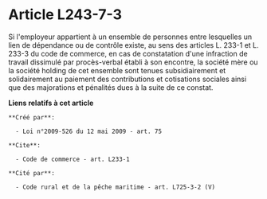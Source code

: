 # Article L243-7-3

Si l'employeur appartient à un ensemble de personnes entre lesquelles un lien de dépendance ou de contrôle existe, au sens
des articles L. 233-1 et L. 233-3 du code de commerce, en cas de constatation d'une infraction de travail dissimulé par
procès-verbal établi à son encontre, la société mère ou la société holding de cet ensemble sont tenues subsidiairement et
solidairement au paiement des contributions et cotisations sociales ainsi que des majorations et pénalités dues à la suite de
ce constat.

**Liens relatifs à cet article**

	**Créé par**:

	  - Loi n°2009-526 du 12 mai 2009 - art. 75

	**Cite**:

	  - Code de commerce - art. L233-1

	**Cité par**:

	  - Code rural et de la pêche maritime - art. L725-3-2 (V)
